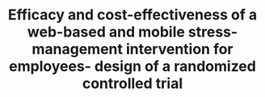 --- 
abstract: '' 
authors: 
 - E Heber
 -  admin
 -  D Lehr
 -  S Nobis
 -  M Berking
 -  H Riper
doi: '' 
featured: false 
publication: '*BMC public health*, 49' 
publication_short: '' 
publishDate: '2013-01-01' 
title: 'Efficacy and cost-effectiveness of a web-based and mobile stress-management intervention for employees- design of a randomized controlled trial' 
url_code: '' 
url_dataset: '' 
url_pdf: '' 
url_poster: '' 
url_project: '' 
url_slides: '' 
url_source: '' 
url_video: '' 
---